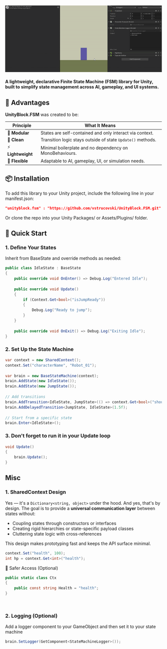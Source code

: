 ![fsm_example.gif](Example%2Ffsm_example.gif)
#### A lightweight, declarative Finite State Machine (FSM) library for Unity, built to simplify state management across AI, gameplay, and UI systems.

## 🚀 Advantages
**UnityBlock.FSM** was created to be:

| Principle      | What It Means                                                    |
|----------------|------------------------------------------------------------------|
| 🧩 **Modular**  | States are self-contained and only interact via context.        |
| 🧼 **Clean**    | Transition logic stays outside of state `Update()` methods.     |
| ⚡ **Lightweight** | Minimal boilerplate and no dependency on MonoBehaviours.     |
| 🧠 **Flexible** | Adaptable to AI, gameplay, UI, or simulation needs.             |


## 📦 Installation
To add this library to your Unity project, include the following line in your manifest.json:
```json
"unityblock.fsm" : "https://github.com/vstrucovski/UnityBlock.FSM.git"
```
Or clone the repo into your Unity Packages/ or Assets/Plugins/ folder.


## 🚀 Quick Start
### 1. Define Your States
Inherit from BaseState and override methods as needed:
```csharp
public class IdleState : BaseState
{
    public override void OnEnter() => Debug.Log("Entered Idle");

    public override void Update()
    {
        if (Context.Get<bool>("isJumpReady"))
        {
            Debug.Log("Ready to jump");
        }
    }

    public override void OnExit() => Debug.Log("Exiting Idle");
}
```

### 2. Set Up the State Machine
```csharp
var context = new SharedContext();
context.Set("characterName", "Robot_01");

var brain = new BaseStateMachine(context);
brain.AddState(new IdleState());
brain.AddState(new JumpState());

// Add transitions
brain.AddTransition<IdleState, JumpState>(() => context.Get<bool>("shouldJump"));
brain.AddDelayedTransition<JumpState, IdleState>(1.5f);

// Start from a specific state
brain.Enter<IdleState>();
```

### 3. Don't forget to run it in your Update loop
```csharp
void Update()
{
    brain.Update();
}
```

## Misc
### 1. SharedContext Design
Yes — it's a `Dictionary<string, object>` under the hood. And yes, that's by design.
The goal is to provide a **universal communication layer** between states without:

- Coupling states through constructors or interfaces
- Creating rigid hierarchies or state-specific payload classes
- Cluttering state logic with cross-references

This design makes prototyping fast and keeps the API surface minimal.
```csharp
context.Set("health", 100);
int hp = context.Get<int>("health");
```
🔐 Safer Access (Optional)
```csharp
public static class Ctx
{
    public const string Health = "health";
}
```

<br>

### 2. Logging (Optional)
Add a logger component to your GameObject and then set it to your state machine
```csharp
brain.SetLogger(GetComponent<StateMachineLogger>());
```
